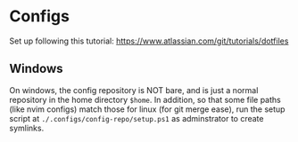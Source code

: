 # Configs

Set up following this tutorial: https://www.atlassian.com/git/tutorials/dotfiles

## Windows

On windows, the config repository is NOT bare, and is just a normal repository in the home directory `$home`. In addition, so that some file paths (like nvim configs) match those for linux (for git merge ease), run the setup script at `./.configs/config-repo/setup.ps1` as adminstrator to create symlinks.
